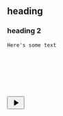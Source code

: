 <h2 id="heading">heading</h2>
<h3 id="heading-2">heading 2</h3>
<div class="code-container-inline">
<div class="editor-panel">
<pre style="border:none; height:8em" height="8em" width="100%">
<code data-trydotnet-language="csharp" data-trydotnet-order="0" data-trydotnet-mode="editor" data-trydotnet-region="foo" data-trydotnet-session-id="Run1" class="language-csharp">Here's some text
</code></pre>
</div >
<button class="run" data-trydotnet-mode="run" data-trydotnet-session-id="Run1" data-trydotnet-run-args="--region foo"><svg xmlns="http://www.w3.org/2000/svg" xmlns:xlink="http://www.w3.org/1999/xlink" version="1.1" width="24" height="24" viewBox="0 0 24 24">
    <path d="M8,5.14V19.14L19,12.14L8,5.14Z" />
    <g class="spinner" opacity="0">
        <g><circle cx="12" cy="20" r="2" /></g>
        <g><circle cx="12" cy="20" r="2" /></g>
        <g><circle cx="12" cy="20" r="2" /></g>
        <g><circle cx="12" cy="20" r="2" /></g>
        <g><circle cx="12" cy="20" r="2" /></g>
        <g><circle cx="12" cy="20" r="2" /></g>
        <g><circle cx="12" cy="20" r="2" /></g>
        <g><circle cx="12" cy="20" r="2" /></g>
    </g>  
</svg></button>
<div class="output-panel-inline collapsed size-to-content" data-trydotnet-mode="runResult" data-trydotnet-session-id="Run1"></div>
</div>

